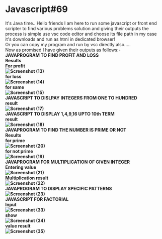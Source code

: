 # Javascript#69
It's Java time..
Hello friends I am here to run some javascript or front end scripter to find various problems solution and giving their outputs
the process is simple use vsc code editor and choose its file path
in my case it's downloads and run as html in dedicated browser!<br>
Or you can copy my program and run by vsc directly also.....
<br>Now as promised I have given their outputs as follows:-</br>
<b>JAVAPROGRAM TO FIND PROFIT AND LOSS<b></br>
Results<br>
For profit<br>
![Screenshot (13)](https://user-images.githubusercontent.com/99072350/152648406-4b9bfac5-2dde-4243-8ac1-920c3ac5bcd7.png)
</br>for loss<br>
![Screenshot (14)](https://user-images.githubusercontent.com/99072350/152648410-2df6f3f2-deab-41c7-9641-d625db4eff77.png)
</br>for same <br>
![Screenshot (15)](https://user-images.githubusercontent.com/99072350/152648412-55881c52-5a26-4f36-b833-d8a01f04a347.png)
</br><b>JAVASCRIPT TO DISLPAY INTEGERS FROM ONE TO HUNDRED<b><br>
 result</br>
![Screenshot (17)](https://user-images.githubusercontent.com/99072350/152648784-481051ec-b01f-4a5b-8313-29b7789f0a33.png)
<br>
 <b>JAVASCRIPT TO DISPLAY 1,4,9,16 UPTO 10th TERM</b></br>
 result<br>
 ![Screenshot (18)](https://user-images.githubusercontent.com/99072350/152649040-559862b0-2478-4d89-8b57-3b2f186834b2.png)
 </br><b>JAVAPROGRAM TO FIND THE NUMBER IS PRIME OR NOT<br>
 Results
 <br>for prime</br>
 ![Screenshot (20)](https://user-images.githubusercontent.com/99072350/152650469-e3599049-e98e-459c-9bea-6b76a2290151.png)
 </br>for not prime</br>
![Screenshot (19)](https://user-images.githubusercontent.com/99072350/152650465-22ef949a-a64d-4ea8-bf83-bf77f1c213b7.png)
</br>
<b>JAVAPROGRAM FOR MULTIPLICATION OF GIVEN INTEGER</b></br>
Entering value<br>
![Screenshot (21)](https://user-images.githubusercontent.com/99072350/152650915-f76bb3d5-dfa3-4ecb-bf2c-aedc03845d61.png)
</br>
Multiplication result<br>
![Screenshot (22)](https://user-images.githubusercontent.com/99072350/152650922-21020c3e-afe2-4974-a15a-a38a6b8912a3.png)
</br>
<b>JAVAPROGRAM TO DISPLAY SPECIFIC PATTERNS</b><br>
![Screenshot (23)](https://user-images.githubusercontent.com/99072350/152651288-24c82888-9a5d-45d1-932e-3e9c76fdc9ef.png)
<br><b>JAVASCRIPT FOR FACTORIAL</b></br>
Input </br>![Screenshot (33)](https://user-images.githubusercontent.com/99072350/152687220-d43a6428-0aed-4cc0-b5e3-dc154b1752a4.png)</br>
show<br>![Screenshot (34)](https://user-images.githubusercontent.com/99072350/152687240-5bf7f54c-d7f3-448d-af86-647f5613f2e4.png)</br>
value result<br>![Screenshot (35)](https://user-images.githubusercontent.com/99072350/152687249-b55189b2-ccb5-4c31-bfe8-e9d3611f9c14.png)


























